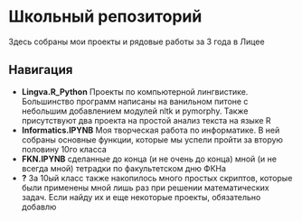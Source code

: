 
# Школьный репозиторий 
Здесь собраны мои проекты и рядовые работы за 3 года в Лицее

## Навигация
* **Lingva.R_Python** Проекты по компьютерной лингвистике. Большинство программ написаны на ванильном питоне с небольшим добавлением модулей nltk и pymorphy. Также присутствуют два проекта на простой анализ текста на языке R
* **Informatics.IPYNB** Моя творческая работа по информатике. В ней собраны основные функции, которые мы успели пройти за вторую половину 10го класса 
*  **FKN.IPYNB** сделанные до конца (и не очень до конца) мной (и не всегда мной) тетрадки по факультетском дню ФКНа  
* **?** За 10ый класс также накопилось много простых скриптов, которые были применены мной лишь раз при решении математических задач. Если найду их и еще некоторые проекты, обязательно добавлю 
 
